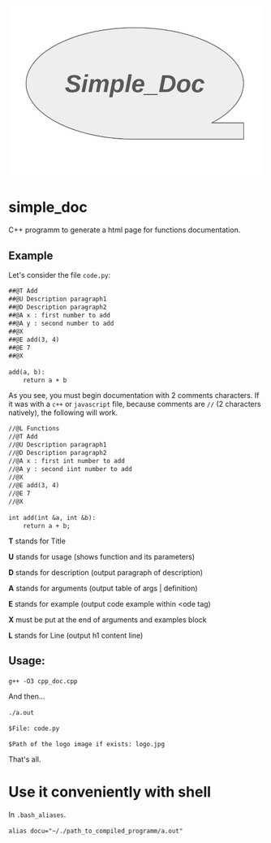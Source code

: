 <img src = "logo.jpg">

# simple_doc

C++ programm to generate a html page for functions documentation.

## Example

Let's consider the file `code.py`:

```
##@T Add
##@U Description paragraph1
##@D Description paragraph2
##@A x : first number to add
##@A y : second number to add
##@X
##@E add(3, 4)
##@E 7
##@X

add(a, b):
    return a + b
```

As you see, you must begin documentation with 2 comments characters. If it was with a `c++` or `javascript` file, because comments are `//` (2 characters natively), the following will work.

```
//@L Functions
//@T Add
//@U Description paragraph1
//@D Description paragraph2
//@A x : first int number to add
//@A y : second iint number to add
//@X
//@E add(3, 4)
//@E 7
//@X

int add(int &a, int &b):
    return a + b;
```

**T**  stands for Title

**U**  stands for usage (shows function and its parameters)

**D**  stands for description (output paragraph of description)

**A**  stands for arguments (output table of args | definition)

**E**  stands for example (output code example within <ode tag)

**X**  must be put at the end of arguments and examples block

**L** stands for Line (output h1 content line)

## Usage:

`g++ -O3 cpp_doc.cpp`

And then...

`./a.out`

`$File: code.py` 

`$Path of the logo image if exists: logo.jpg`

That's all.

# Use it conveniently with shell

In `.bash_aliases`.

`alias docu="~/./path_to_compiled_programm/a.out"`

